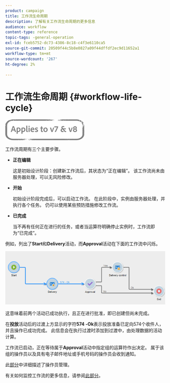 ```yaml
---
product: campaign
title: 工作流生命周期
description: 了解有关工作流生命周期的更多信息
audience: workflow
content-type: reference
topic-tags: -general-operation
exl-id: fceb5752-dc73-4386-8c18-c4f3e6110ca5
source-git-commit: 20509f44c5b8e0827a09f44dffdf2ec9d11652a1
workflow-type: tm+mt
source-wordcount: '267'
ht-degree: 2%

---
```


# 工作流生命周期 {#workflow-life-cycle}

![](../../assets/common.svg)

工作流周期有三个主要步骤。

* **正在编辑**

   这是初始设计阶段：创建新工作流后，其状态为“正在编辑”。 该工作流尚未由服务器处理，可以无风险修改。

* **开始**

   初始设计阶段完成后，可以启动工作流。 在此阶段中，实例由服务器处理，并执行各个任务。 仍可以使用某些预防措施修改工作流。

* **已完成**

   当不再有任何正在进行的任务，或者当运算符明确停止实例时，工作流即为“已完成”。

例如，列出了&#x200B;**Start**&#x200B;和&#x200B;**Delivery**&#x200B;活动，而&#x200B;**Approval**&#x200B;活动在下面的工作流中闪烁。

![](assets/new-workflow-6.png)

这意味着前两个活动已成功执行，且正在进行批准，即已创建但尚未完成。

在&#x200B;**投放**&#x200B;活动后的过渡上方显示的字符&#x200B;**574 -Ok**&#x200B;表示投放准备已定向574个收件人，并且操作已成功完成。 此信息会在执行过渡时添加到过渡中，由处理数据的活动计算。

工作流已启动，正在等待属于&#x200B;**Approval**&#x200B;活动中指定组的运算符作出决定。 属于该组的操作员以及具有电子邮件地址或手机号码的操作员会收到通知。

此[部分](../../platform/using/access-management.md)中详细描述了操作员管理。

有关如何监控工作流的更多信息，请参阅[此部分](monitoring-workflow-execution.md)。
